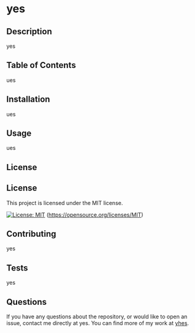 
# yes

## Description
yes

## Table of Contents
ues

## Installation
ues

## Usage
ues

## License

## License

This project is licensed under the MIT license.

[![License: MIT](https://img.shields.io/badge/License-MIT-yellow.svg)](https://opensource.org/licenses/MIT)
(https://opensource.org/licenses/MIT)
  

## Contributing
yes

## Tests
yes

## Questions
If you have any questions about the repository, or would like to open an issue, contact me directly at yes. You can find more of my work at [yhes](https://github.com/yhes/).
  
